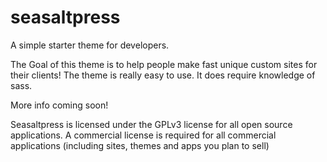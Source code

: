# seasaltpress
A simple starter theme for developers.

The Goal of this theme is to help people make fast unique custom sites for their clients!
The theme is really easy to use. It does require knowledge of sass.

More info coming soon!

Seasaltpress is licensed under the GPLv3 license for all open source applications. 
A commercial license is required for all commercial applications (including sites, themes and apps you plan to sell)
